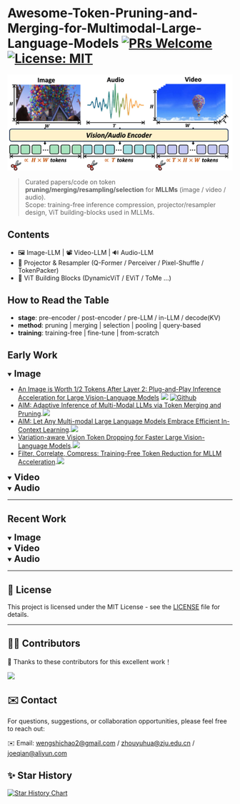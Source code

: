 # Awesome-Token-Pruning-and-Merging-for-Multimodal-Large-Language-Models [![PRs Welcome](https://img.shields.io/badge/PRs-welcome-brightgreen.svg)]() [![License: MIT](https://img.shields.io/badge/License-MIT-green.svg)]()

<div align="left">
  <img src="images/teaser.png" alt="Awesome Token Compression"/>
</div>

> Curated papers/code on token **pruning/merging/resampling/selection** for **MLLMs** (image / video / audio).  
> Scope: training-free inference compression, projector/resampler design, ViT building-blocks used in MLLMs.

## Contents
- 🖼️ Image-LLM | 📽️ Video-LLM | 🔊 Audio-LLM
- 🔌 Projector & Resampler (Q-Former / Perceiver / Pixel-Shuffle / TokenPacker)
- 🧱 ViT Building Blocks (DynamicViT / EViT / ToMe …)

## How to Read the Table
- **stage**: pre-encoder / post-encoder / pre-LLM / in-LLM / decode(KV)
- **method**: pruning | merging | selection | pooling | query-based
- **training**: training-free | fine-tune | from-scratch


## Early Work

<details open>
<summary><strong style="font-size: 20px">Image</strong></summary>

- [An Image is Worth 1/2 Tokens After Layer 2: Plug-and-Play Inference Acceleration for Large Vision-Language Models](https://arxiv.org/abs/2403.06764) ![](https://img.shields.io/badge/ECCV-2024-red)  [![Github](https://img.shields.io/github/stars/pkunlp-icler/FastV.svg?style=social&label=Github)](https://github.com/pkunlp-icler/FastV)
- [AIM: Adaptive Inference of Multi-Modal LLMs via Token Merging and Pruning](https://arxiv.org/abs/2412.03248).![](https://img.shields.io/badge/ICCV-2025.06-red)
- [AIM: Let Any Multi-modal Large Language Models Embrace Efficient In-Context Learning](https://arxiv.org/abs/2406.07588).![](https://img.shields.io/badge/AAAI-2024.06-red)
- [Variation-aware Vision Token Dropping for Faster Large Vision-Language Models](https://arxiv.org/abs/2509.01552).![](https://img.shields.io/badge/abs-2025.09-red)
- [Filter, Correlate, Compress: Training-Free Token Reduction for MLLM Acceleration](https://arxiv.org/abs/2411.17686).![](https://img.shields.io/badge/abs-2025.05-red)
</details>


<details open>
<summary><strong style="font-size: 20px">Video</strong></summary>
</details>


<details open>
<summary><strong style="font-size: 20px">Audio</strong></summary>
</details>

---

## Recent Work

<details open>
<summary><strong style="font-size: 20px">Image</strong></summary>
</details>


<details open>
<summary><strong style="font-size: 20px">Video</strong></summary>
</details>


<details open>
<summary><strong style="font-size: 20px">Audio</strong></summary>
</details>

---

## 📄 License

This project is licensed under the MIT License - see the [LICENSE](LICENSE) file for details.

---

## 🧑‍💻 Contributors

👏 Thanks to these contributors for this excellent work！

<a href="https://github.com/qianweijiujiu/Awesome-Token-Pruning-and-Merging-for-Multimodal-Large-Language-Models">
  <img src="https://contrib.rocks/image?repo=qianweijiujiu/Awesome-Token-Pruning-and-Merging-for-Multimodal-Large-Language-Models" />
</a>

## ✉️ Contact

For questions, suggestions, or collaboration opportunities, please feel free to reach out:

✉️ Email:  [wengshichao2@gmail.com](wengshichao2@gmail.com) / [zhouyuhua@zju.edu.cn](mailto:zhouyuhua@zju.edu.cn) / [joeqian@aliyun.com](mailto:joeqian@aliyun.com)

## ✨ Star History

[![Star History Chart](https://api.star-history.com/svg?repos=qianweijiujiu/Awesome-Token-Pruning-and-Merging-for-Multimodal-Large-Language-Models&type=date&legend=bottom-right)](https://www.star-history.com/#qianweijiujiu/Awesome-Token-Pruning-and-Merging-for-Multimodal-Large-Language-Models&type=date&legend=bottom-right)
